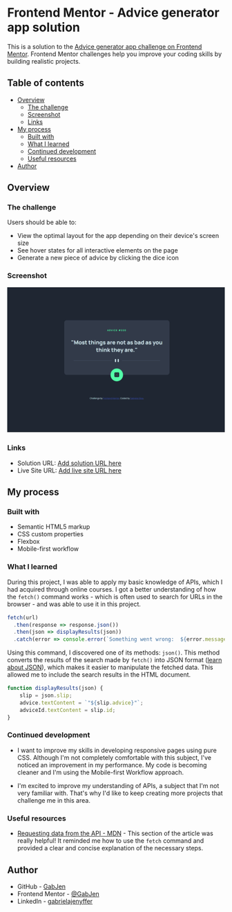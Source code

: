 # Frontend Mentor - Advice generator app solution

This is a solution to the [Advice generator app challenge on Frontend Mentor](https://www.frontendmentor.io/challenges/advice-generator-app-QdUG-13db). Frontend Mentor challenges help you improve your coding skills by building realistic projects.

## Table of contents

- [Overview](#overview)
  - [The challenge](#the-challenge)
  - [Screenshot](#screenshot)
  - [Links](#links)
- [My process](#my-process)
  - [Built with](#built-with)
  - [What I learned](#what-i-learned)
  - [Continued development](#continued-development)
  - [Useful resources](#useful-resources)
- [Author](#author)

## Overview

### The challenge

Users should be able to:

- View the optimal layout for the app depending on their device's screen size
- See hover states for all interactive elements on the page
- Generate a new piece of advice by clicking the dice icon

### Screenshot

![screenshot](./screenshot.png)

### Links

- Solution URL: [Add solution URL here](https://your-solution-url.com)
- Live Site URL: [Add live site URL here](https://your-live-site-url.com)

## My process

### Built with

- Semantic HTML5 markup
- CSS custom properties
- Flexbox
- Mobile-first workflow

### What I learned

During this project, I was able to apply my basic knowledge of APIs, which I had acquired through online courses. I got a better understanding of how the `fetch()` command works - which is often used to search for URLs in the browser - and was able to use it in this project.

```javascript
fetch(url)
  .then(response => response.json())
  .then(json => displayResults(json))
  .catch(error => console.error(`Something went wrong:  ${error.message}`))
```

Using this command, I discovered one of its methods: `json()`. This method converts the results of the search made by `fetch()` into JSON format ([learn about JSON](https://www.w3schools.com/whatis/whatis_json.asp)), which makes it easier to manipulate the fetched data. This allowed me to include the search results in the HTML document.

```javascript
function displayResults(json) {
    slip = json.slip;
    advice.textContent = `"${slip.advice}"`;
    adviceId.textContent = slip.id;
}
```
### Continued development

- I want to improve my skills in developing responsive pages using pure CSS. Although I'm not completely comfortable with this subject, I've noticed an improvement in my performance. My code is becoming cleaner and I'm using the Mobile-first Workflow approach.

- I'm excited to improve my understanding of APIs, a subject that I'm not very familiar with. That's why I'd like to keep creating more projects that challenge me in this area. 

### Useful resources

- [Requesting data from the API - MDN](https://developer.mozilla.org/en-US/docs/Learn/JavaScript/Client-side_web_APIs/Third_party_APIs#requesting_data_from_the_api) - This section of the article was really helpful! It reminded me how to use the `fetch` command and provided a clear and concise explanation of the necessary steps. 

## Author

- GitHub - [GabJen](https://www.github.com/GabJen)
- Frontend Mentor - [@GabJen](https://www.frontendmentor.io/profile/GabJen)
- LinkedIn - [gabrielajenyffer](https://www.linkedin.com/in/gabrielajenyffer)
